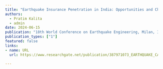 ```yaml
---
title: "Earthquake Insurance Penetration in India: Opportunities and Challenges"
authors:
  - Pratim Kalita
  - admin
date: 2024-06-15
publication: "18th World Conference on Earthquake Engineering, Milan, Italy"
publication_types: ["1"]
featured: false
links:
- name: URL
  url: https://www.researchgate.net/publication/387971073_EARTHQUAKE_CATASTROPHE_INSURANCE_PENETRATION_IN_INDIA_CHALLENGES_AND_OPPORTUNITIES

---
```

